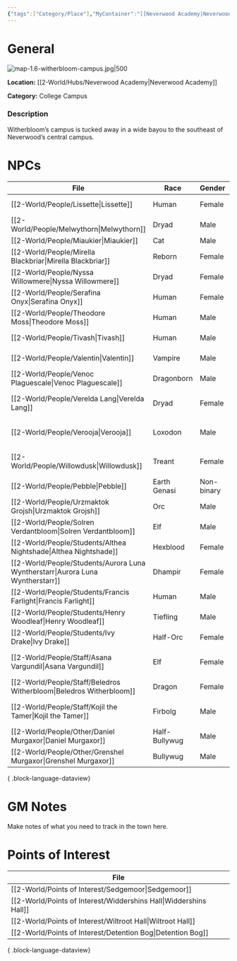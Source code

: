 ```yaml
---
{"tags":["Category/Place"],"MyContainer":"[[Neverwood Academy|Neverwood Academy]]","MyCategory":"College Campus","obsidianUIMode":"preview","image":"map-1.6-witherbloom-campus.jpg","dg-publish":true,"dg-path":"World/Places/Witherbloom Campus.md","permalink":"/world/places/witherbloom-campus/","dgPassFrontmatter":true,"updated":"2025-09-29T14:39:00.000+01:00"}
---
```



# General

![map-1.6-witherbloom-campus.jpg|500](/img/user/z_Assets/Campus%20Maps/map-1.6-witherbloom-campus.jpg)

**Location:** [[2-World/Hubs/Neverwood Academy\|Neverwood Academy]]

**Category:** College Campus

### Description
Witherbloom’s campus is tucked away in a wide bayou to the southeast of Neverwood’s central campus.

# NPCs

| File                                                                              | Race          | Gender     | Role                |
| --------------------------------------------------------------------------------- | ------------- | ---------- | ------------------- |
| [[2-World/People/Lissette\|Lissette]]                                          | Human         | Female     | College Dean        |
| [[2-World/People/Melwythorn\|Melwythorn]]                                      | Dryad         | Male       | Student             |
| [[2-World/People/Miaukier\|Miaukier]]                                          | Cat           | Male       | Other               |
| [[2-World/People/Mirella Blackbriar\|Mirella Blackbriar]]                      | Reborn        | Female     | Student             |
| [[2-World/People/Nyssa Willowmere\|Nyssa Willowmere]]                          | Dryad         | Female     | Student             |
| [[2-World/People/Serafina Onyx\|Serafina Onyx]]                                | Human         | Female     | Professor of Decay  |
| [[2-World/People/Theodore Moss\|Theodore Moss]]                                | Human         | Male       | Veteran             |
| [[2-World/People/Tivash\|Tivash]]                                              | Human         | Male       | Professor of Decay  |
| [[2-World/People/Valentin\|Valentin]]                                          | Vampire       | Male       | College Dean        |
| [[2-World/People/Venoc Plaguescale\|Venoc Plaguescale]]                        | Dragonborn    | Male       | Professor of Decay  |
| [[2-World/People/Verelda Lang\|Verelda Lang]]                                  | Dryad         | Female     | Professor of Growth |
| [[2-World/People/Verooja\|Verooja]]                                            | Loxodon       | Male       | Professor of Growth |
| [[2-World/People/Willowdusk\|Willowdusk]]                                      | Treant        | Female     | Professor of Growth |
| [[2-World/People/Pebble\|Pebble]]                                              | Earth Genasi  | Non-binary | Student             |
| [[2-World/People/Urzmaktok Grojsh\|Urzmaktok Grojsh]]                          | Orc           | Male       | Student             |
| [[2-World/People/Solren Verdantbloom\|Solren Verdantbloom]]                    | Elf           | Male       | Student             |
| [[2-World/People/Students/Althea Nightshade\|Althea Nightshade]]               | Hexblood      | Female     | Student             |
| [[2-World/People/Students/Aurora Luna Wyntherstarr\|Aurora Luna Wyntherstarr]] | Dhampir       | Female     | Student             |
| [[2-World/People/Students/Francis Farlight\|Francis Farlight]]                 | Human         | Male       | Student             |
| [[2-World/People/Students/Henry Woodleaf\|Henry Woodleaf]]                     | Tiefling      | Male       | Student             |
| [[2-World/People/Students/Ivy Drake\|Ivy Drake]]                               | Half-Orc      | Female     | Student             |
| [[2-World/People/Staff/Asana Vargundil\|Asana Vargundil]]                      | Elf           | Female     | Professor of Growth |
| [[2-World/People/Staff/Beledros Witherbloom\|Beledros Witherbloom]]            | Dragon        | Female     | Founder Dragon      |
| [[2-World/People/Staff/Kojil the Tamer\|Kojil the Tamer]]                      | Firbolg       | Male       | Professor of Growth |
| [[2-World/People/Other/Daniel Murgaxor\|Daniel Murgaxor]]                      | Half-Bullywug | Male       | Alumni              |
| [[2-World/People/Other/Grenshel Murgaxor\|Grenshel Murgaxor]]                  | Bullywug      | Male       | Alumni              |

{ .block-language-dataview}

# GM Notes

Make notes of what you need to track in the town here. 


# Points of Interest

| File                                                                 |
| -------------------------------------------------------------------- |
| [[2-World/Points of Interest/Sedgemoor\|Sedgemoor]]               |
| [[2-World/Points of Interest/Widdershins Hall\|Widdershins Hall]] |
| [[2-World/Points of Interest/Wiltroot Hall\|Wiltroot Hall]]       |
| [[2-World/Points of Interest/Detention Bog\|Detention Bog]]       |

{ .block-language-dataview}
